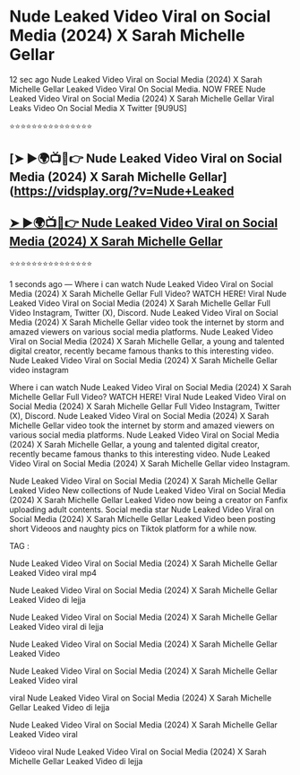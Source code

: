 ﻿# Nude Leaked Video Viral on Social Media (2024) X Sarah Michelle Gellar



12 sec ago Nude Leaked Video Viral on Social Media (2024) X Sarah Michelle Gellar Leaked Video Viral On Social Media. NOW FREE Nude Leaked Video Viral on Social Media (2024) X Sarah Michelle Gellar Viral Leaks Video On Social Media X Twitter [9U9US]

⭐⭐⭐⭐⭐⭐⭐⭐⭐⭐⭐⭐⭐⭐⭐

## [➤ ►🌍📺📱👉 Nude Leaked Video Viral on Social Media (2024) X Sarah Michelle Gellar](https://vidsplay.org/?v=Nude+Leaked

## [➤ ►🌍📺📱👉 Nude Leaked Video Viral on Social Media (2024) X Sarah Michelle Gellar](https://vidsplay.org/?v=Nude+Leaked)


⭐⭐⭐⭐⭐⭐⭐⭐⭐⭐⭐⭐⭐⭐⭐



1 seconds ago — Where i can watch Nude Leaked Video Viral on Social Media (2024) X Sarah Michelle Gellar Full Video? WATCH HERE! Viral Nude Leaked Video Viral on Social Media (2024) X Sarah Michelle Gellar Full Video Instagram, Twitter (X), Discord. Nude Leaked Video Viral on Social Media (2024) X Sarah Michelle Gellar video took the internet by storm and amazed viewers on various social media platforms. Nude Leaked Video Viral on Social Media (2024) X Sarah Michelle Gellar, a young and talented digital creator, recently became famous thanks to this interesting video. Nude Leaked Video Viral on Social Media (2024) X Sarah Michelle Gellar video instagram

Where i can watch Nude Leaked Video Viral on Social Media (2024) X Sarah Michelle Gellar Full Video? WATCH HERE! Viral Nude Leaked Video Viral on Social Media (2024) X Sarah Michelle Gellar Full Video Instagram, Twitter (X), Discord. Nude Leaked Video Viral on Social Media (2024) X Sarah Michelle Gellar video took the internet by storm and amazed viewers on various social media platforms. Nude Leaked Video Viral on Social Media (2024) X Sarah Michelle Gellar, a young and talented digital creator, recently became famous thanks to this interesting video. Nude Leaked Video Viral on Social Media (2024) X Sarah Michelle Gellar video Instagram.

Nude Leaked Video Viral on Social Media (2024) X Sarah Michelle Gellar Leaked Video New collections of Nude Leaked Video Viral on Social Media (2024) X Sarah Michelle Gellar Leaked Video now being a creator on Fanfix uploading adult contents. Social media star Nude Leaked Video Viral on Social Media (2024) X Sarah Michelle Gellar Leaked Video been posting short Videoos and naughty pics on Tiktok platform for a while now.

TAG :

 

Nude Leaked Video Viral on Social Media (2024) X Sarah Michelle Gellar Leaked Video viral mp4

 

Nude Leaked Video Viral on Social Media (2024) X Sarah Michelle Gellar Leaked Video di lejja

 

Nude Leaked Video Viral on Social Media (2024) X Sarah Michelle Gellar Leaked Video viral di lejja

 

Nude Leaked Video Viral on Social Media (2024) X Sarah Michelle Gellar Leaked Video

 

Nude Leaked Video Viral on Social Media (2024) X Sarah Michelle Gellar Leaked Video viral

 

viral Nude Leaked Video Viral on Social Media (2024) X Sarah Michelle Gellar Leaked Video di lejja

 

Nude Leaked Video Viral on Social Media (2024) X Sarah Michelle Gellar Leaked Video viral

 

Videoo viral Nude Leaked Video Viral on Social Media (2024) X Sarah Michelle Gellar Leaked Video di lejja
